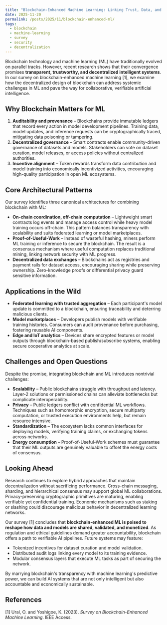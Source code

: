```yaml
---
title: "Blockchain-Enhanced Machine Learning: Linking Trust, Data, and Incentives"
date: 2025-11-20
permalink: /posts/2025/11/blockchain-enhanced-ml/
tags:
  - blockchain
  - machine-learning
  - survey
  - security
  - decentralization
---
```


Blockchain technology and machine learning (ML) have traditionally evolved on parallel tracks. However, recent research shows that their convergence promises **transparent, trustworthy, and decentralized intelligent systems**. In our survey on blockchain-enhanced machine learning [1], we examine how the decentralized design of blockchain can address systemic challenges in ML and pave the way for collaborative, verifiable artificial intelligence.

## Why Blockchain Matters for ML

1. **Auditability and provenance** – Blockchains provide immutable ledgers that record every action in model development pipelines. Training data, model updates, and inference requests can be cryptographically traced, mitigating data poisoning or tampering.
2. **Decentralized governance** – Smart contracts enable community-driven governance of datasets and models. Stakeholders can vote on dataset curation, model releases, or access policies without centralized authorities.
3. **Incentive alignment** – Token rewards transform data contribution and model training into economically incentivized activities, encouraging high-quality participation in open ML ecosystems.

## Core Architectural Patterns

Our survey identifies three canonical architectures for combining blockchain with ML:

* **On-chain coordination, off-chain computation** – Lightweight smart contracts log events and manage access control while heavy model training occurs off-chain. This pattern balances transparency with scalability and suits federated learning or model marketplaces.
* **Proof-of-Useful-Work** – Instead of wasteful hashing, miners perform ML training or inference to secure the blockchain. The result is a consensus mechanism where useful computation replaces traditional mining, linking network security with ML progress.
* **Decentralized data exchanges** – Blockchains act as registries and payment rails for dataset access, encouraging sharing while preserving ownership. Zero-knowledge proofs or differential privacy guard sensitive information.

## Applications in the Wild

- **Federated learning with trusted aggregation** – Each participant's model update is committed to a blockchain, ensuring traceability and deterring malicious clients.
- **Model marketplaces** – Developers publish models with verifiable training histories. Consumers can audit provenance before purchasing, fostering reusable AI components.
- **Edge and IoT analytics** – Devices share encrypted features or model outputs through blockchain-based publish/subscribe systems, enabling secure cooperative analytics at scale.

## Challenges and Open Questions

Despite the promise, integrating blockchain and ML introduces nontrivial challenges:

* **Scalability** – Public blockchains struggle with throughput and latency. Layer-2 solutions or permissioned chains can alleviate bottlenecks but complicate interoperability.
* **Privacy** – Public ledgers conflict with confidential ML workflows. Techniques such as homomorphic encryption, secure multiparty computation, or trusted execution environments help, but remain resource intensive.
* **Standardization** – The ecosystem lacks common interfaces for deploying models, verifying training claims, or exchanging tokens across networks.
* **Energy consumption** – Proof-of-Useful-Work schemes must guarantee that their ML outputs are genuinely valuable to offset the energy costs of consensus.

## Looking Ahead

Research continues to explore hybrid approaches that maintain decentralization without sacrificing performance. Cross-chain messaging, sharding, and hierarchical consensus may support global ML collaborations. Privacy-preserving cryptographic primitives are maturing, enabling verifiable yet confidential training. Economic mechanisms such as staking or slashing could discourage malicious behavior in decentralized learning networks.

Our survey [1] concludes that **blockchain-enhanced ML is poised to reshape how data and models are shared, validated, and monetized**. As regulation and ethical guidelines demand greater accountability, blockchain offers a path to verifiable AI pipelines. Future systems may feature:

- Tokenized incentives for dataset curation and model validation.
- Distributed audit logs linking every model to its training evidence.
- Modular consensus layers that execute ML tasks as part of securing the network.

By marrying blockchain's transparency with machine learning's predictive power, we can build AI systems that are not only intelligent but also accountable and economically sustainable.

## References

[1] Ural, O. and Yoshigoe, K. (2023). *Survey on Blockchain-Enhanced Machine Learning*. IEEE Access.
